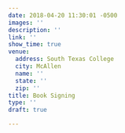 ```yaml
---
date: 2018-04-20 11:30:01 -0500
images: ''
description: ''
link: ''
show_time: true
venue:
  address: South Texas College
  city: McAllen
  name: ''
  state: ''
  zip: ''
title: Book Signing
type: ''
draft: true

---
```

